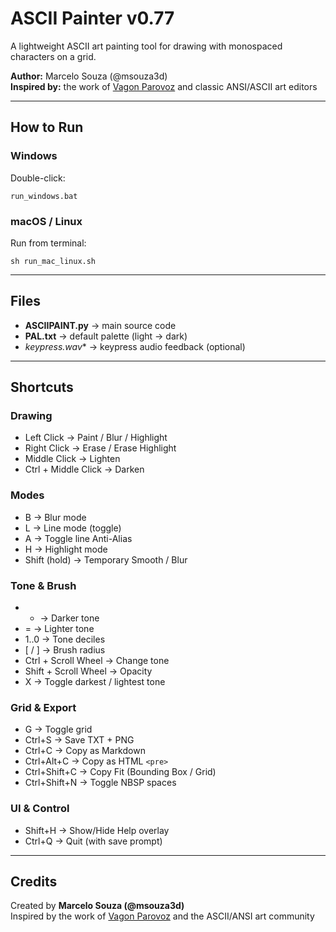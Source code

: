 # ASCII Painter v0.77

A lightweight ASCII art painting tool for drawing with monospaced characters on a grid.

**Author:** Marcelo Souza (@msouza3d)  
**Inspired by:** the work of [Vagon Parovoz](https://www.instagram.com/vagonparovoz/) and classic ANSI/ASCII art editors

---

## How to Run

### Windows
Double-click:
```
run_windows.bat
```

### macOS / Linux
Run from terminal:
```
sh run_mac_linux.sh
```

---

## Files

- **ASCIIPAINT.py** → main source code  
- **PAL.txt** → default palette (light → dark)  
- **keypress*.wav** → keypress audio feedback (optional)

---

## Shortcuts

### Drawing
- Left Click → Paint / Blur / Highlight  
- Right Click → Erase / Erase Highlight  
- Middle Click → Lighten  
- Ctrl + Middle Click → Darken  

### Modes
- B → Blur mode  
- L → Line mode (toggle)  
- A → Toggle line Anti-Alias  
- H → Highlight mode  
- Shift (hold) → Temporary Smooth / Blur  

### Tone & Brush
- - → Darker tone  
- = → Lighter tone  
- 1..0 → Tone deciles  
- [ / ] → Brush radius  
- Ctrl + Scroll Wheel → Change tone  
- Shift + Scroll Wheel → Opacity  
- X → Toggle darkest / lightest tone  

### Grid & Export
- G → Toggle grid  
- Ctrl+S → Save TXT + PNG  
- Ctrl+C → Copy as Markdown  
- Ctrl+Alt+C → Copy as HTML `<pre>`  
- Ctrl+Shift+C → Copy Fit (Bounding Box / Grid)  
- Ctrl+Shift+N → Toggle NBSP spaces  

### UI & Control
- Shift+H → Show/Hide Help overlay  
- Ctrl+Q → Quit (with save prompt)

---

## Credits
Created by **Marcelo Souza (@msouza3d)**  
Inspired by the work of [Vagon Parovoz](https://www.instagram.com/vagonparovoz/) and the ASCII/ANSI art community
